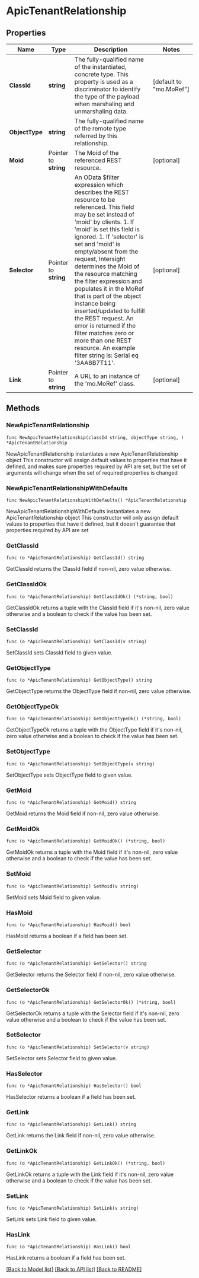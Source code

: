 # ApicTenantRelationship

## Properties

Name | Type | Description | Notes
------------ | ------------- | ------------- | -------------
**ClassId** | **string** | The fully-qualified name of the instantiated, concrete type. This property is used as a discriminator to identify the type of the payload when marshaling and unmarshaling data. | [default to "mo.MoRef"]
**ObjectType** | **string** | The fully-qualified name of the remote type referred by this relationship. | 
**Moid** | Pointer to **string** | The Moid of the referenced REST resource. | [optional] 
**Selector** | Pointer to **string** | An OData $filter expression which describes the REST resource to be referenced. This field may be set instead of &#39;moid&#39; by clients. 1. If &#39;moid&#39; is set this field is ignored. 1. If &#39;selector&#39; is set and &#39;moid&#39; is empty/absent from the request, Intersight determines the Moid of the resource matching the filter expression and populates it in the MoRef that is part of the object instance being inserted/updated to fulfill the REST request. An error is returned if the filter matches zero or more than one REST resource. An example filter string is: Serial eq &#39;3AA8B7T11&#39;. | [optional] 
**Link** | Pointer to **string** | A URL to an instance of the &#39;mo.MoRef&#39; class. | [optional] 

## Methods

### NewApicTenantRelationship

`func NewApicTenantRelationship(classId string, objectType string, ) *ApicTenantRelationship`

NewApicTenantRelationship instantiates a new ApicTenantRelationship object
This constructor will assign default values to properties that have it defined,
and makes sure properties required by API are set, but the set of arguments
will change when the set of required properties is changed

### NewApicTenantRelationshipWithDefaults

`func NewApicTenantRelationshipWithDefaults() *ApicTenantRelationship`

NewApicTenantRelationshipWithDefaults instantiates a new ApicTenantRelationship object
This constructor will only assign default values to properties that have it defined,
but it doesn't guarantee that properties required by API are set

### GetClassId

`func (o *ApicTenantRelationship) GetClassId() string`

GetClassId returns the ClassId field if non-nil, zero value otherwise.

### GetClassIdOk

`func (o *ApicTenantRelationship) GetClassIdOk() (*string, bool)`

GetClassIdOk returns a tuple with the ClassId field if it's non-nil, zero value otherwise
and a boolean to check if the value has been set.

### SetClassId

`func (o *ApicTenantRelationship) SetClassId(v string)`

SetClassId sets ClassId field to given value.


### GetObjectType

`func (o *ApicTenantRelationship) GetObjectType() string`

GetObjectType returns the ObjectType field if non-nil, zero value otherwise.

### GetObjectTypeOk

`func (o *ApicTenantRelationship) GetObjectTypeOk() (*string, bool)`

GetObjectTypeOk returns a tuple with the ObjectType field if it's non-nil, zero value otherwise
and a boolean to check if the value has been set.

### SetObjectType

`func (o *ApicTenantRelationship) SetObjectType(v string)`

SetObjectType sets ObjectType field to given value.


### GetMoid

`func (o *ApicTenantRelationship) GetMoid() string`

GetMoid returns the Moid field if non-nil, zero value otherwise.

### GetMoidOk

`func (o *ApicTenantRelationship) GetMoidOk() (*string, bool)`

GetMoidOk returns a tuple with the Moid field if it's non-nil, zero value otherwise
and a boolean to check if the value has been set.

### SetMoid

`func (o *ApicTenantRelationship) SetMoid(v string)`

SetMoid sets Moid field to given value.

### HasMoid

`func (o *ApicTenantRelationship) HasMoid() bool`

HasMoid returns a boolean if a field has been set.

### GetSelector

`func (o *ApicTenantRelationship) GetSelector() string`

GetSelector returns the Selector field if non-nil, zero value otherwise.

### GetSelectorOk

`func (o *ApicTenantRelationship) GetSelectorOk() (*string, bool)`

GetSelectorOk returns a tuple with the Selector field if it's non-nil, zero value otherwise
and a boolean to check if the value has been set.

### SetSelector

`func (o *ApicTenantRelationship) SetSelector(v string)`

SetSelector sets Selector field to given value.

### HasSelector

`func (o *ApicTenantRelationship) HasSelector() bool`

HasSelector returns a boolean if a field has been set.

### GetLink

`func (o *ApicTenantRelationship) GetLink() string`

GetLink returns the Link field if non-nil, zero value otherwise.

### GetLinkOk

`func (o *ApicTenantRelationship) GetLinkOk() (*string, bool)`

GetLinkOk returns a tuple with the Link field if it's non-nil, zero value otherwise
and a boolean to check if the value has been set.

### SetLink

`func (o *ApicTenantRelationship) SetLink(v string)`

SetLink sets Link field to given value.

### HasLink

`func (o *ApicTenantRelationship) HasLink() bool`

HasLink returns a boolean if a field has been set.


[[Back to Model list]](../README.md#documentation-for-models) [[Back to API list]](../README.md#documentation-for-api-endpoints) [[Back to README]](../README.md)


